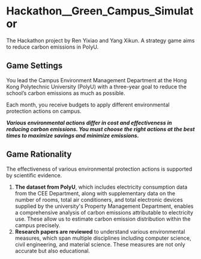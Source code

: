# Hackathon__Green_Campus_Simulator
The Hackathon project by Ren Yixiao and Yang Xikun. 
A strategy game aims to reduce carbon emissions in PolyU. 

## Game Settings
You lead the Campus Environment Management Department at the Hong Kong Polytechnic University (PolyU) with a three-year goal to reduce the school’s carbon emissions as much as possible. 

Each month, you receive budgets to apply different environmental protection actions on campus.

**_Various environmental actions differ in cost and effectiveness in reducing carbon emissions. You must choose the right actions at the best times to maximize savings and minimize emissions._**


## Game Rationality
The effectiveness of various environmental protection actions is supported by scientific evidence. 
1. **The dataset from PolyU**, which includes electricity consumption data from the CEE Department, along with supplementary data on the number of rooms, total air conditioners, and total electronic devices supplied by the university's Property Management Department, enables a comprehensive analysis of carbon emissions attributable to electricity use. These allow us to estimate carbon emission distribution within the campus precisely.
2. **Research papers are reviewed** to understand various environmental measures, which span multiple disciplines including computer science, civil engineering, and material science. These measures are not only accurate but also educational.

   
